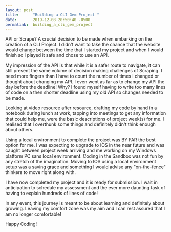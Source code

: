 ```yaml
---
layout: post
title:      "Building a CLI Gem Project "
date:       2019-12-08 20:50:40 -0500
permalink:  building_a_cli_gem_project
---
```



API or Scrape? A crucial decision to be made when embarking on the creation of a CLI Project.
I didn't want to take the chance that the website would change between the time that I started my project and when I would finish so I played it safe and chose to use an API.

My impression of the API is that while it is a safer route to navigate, it can still present the same volume of decision making challenges of Scraping. I need more fingers than I have to count the number of times I changed or thought about changing my API. I even went as far as to change my API the day before the deadline! Why? I found myself having to write too many lines of code on a then shorter deadline using my old API so changes needed to be made.

Looking at video resource after resource, drafting my code by hand in a notebook during lunch at work, tapping into meetings to get any information that could help me, were the basic descriptions of project week(s) for me. I realised that I overthunk some things and definitely didn't think enough about others.

Using a local environment to complete the project was BY FAR the best option for me. I was expecting to upgrade to IOS in the near future and was caught between project week arriving and me working on my Windows platform PC sans local environment. Coding in the Sandbox was not fun by any stretch of the imagination. Moving to IOS using a local environment setup was a saving grace and something I would advise any "on-the-fence" thinkers to move right along with.

I have now completed my project and it is ready for submission. I wait in anticipation to schedule my assessment and the ever more daunting task of having to explain hundreds of lines of code!

In any event, this journey is meant to be about learning and definitely about growing. Leaving my comfort zone was my aim and I can rest assured that I am no longer comfortable!

Happy Coding!
